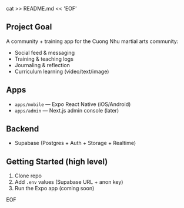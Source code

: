 cat >> README.md << 'EOF'

## Project Goal
A community + training app for the Cuong Nhu martial arts community:
- Social feed & messaging
- Training & teaching logs
- Journaling & reflection
- Curriculum learning (video/text/image)

## Apps
- `apps/mobile` — Expo React Native (iOS/Android)
- `apps/admin`  — Next.js admin console (later)

## Backend
- Supabase (Postgres + Auth + Storage + Realtime)

## Getting Started (high level)
1) Clone repo
2) Add `.env` values (Supabase URL + anon key)
3) Run the Expo app (coming soon)

EOF